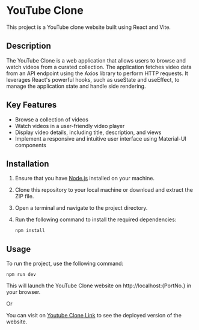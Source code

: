 # YouTube Clone

This project is a YouTube clone website built using React and Vite. 

## Description

The YouTube Clone is a web application that allows users to browse and watch videos from a curated collection. The application fetches video data from an API endpoint using the Axios library to perform HTTP requests. It leverages React's powerful hooks, such as useState and useEffect, to manage the application state and handle side rendering.

## Key Features

- Browse a collection of videos
- Watch videos in a user-friendly video player
- Display video details, including title, description, and views
- Implement a responsive and intuitive user interface using Material-UI components

## Installation

1. Ensure that you have [Node.js](https://nodejs.org) installed on your machine.
2. Clone this repository to your local machine or download and extract the ZIP file.
3. Open a terminal and navigate to the project directory.
4. Run the following command to install the required dependencies:

   ```
   npm install
   ```

## Usage
   To run the project, use the following command:
   ```
   npm run dev
   ```
   This will launch the YouTube Clone website on http://localhost:{PortNo.} in your browser.

   Or

   You can visit on [Youtube Clone Link](https://gro-care-assignment-woad.vercel.app/ "Clone Youtube Website Link") to see the deployed version of the website.
